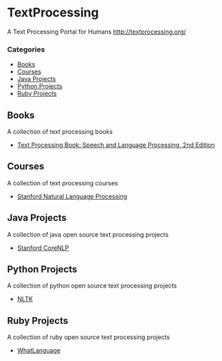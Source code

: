 TextProcessing
=======

A Text Processing Portal for Humans http://textprocessing.org/

### Categories

* [Books](#books)
* [Courses](#courses)
* [Java Projects](#java)
* [Python Projects](#python)
* [Ruby Projects](#Ruby)

## Books

A collection of text processing books

* [Text Processing Book: Speech and Language Processing, 2nd Edition](http://textprocessing.org/text-processing-book-speech-and-language-processing-2nd-edition)

## Courses

A collection of text processing courses

* [Stanford Natural Language Processing](http://textprocessing.org/text-processing-course-stanford-natural-language-processing)

## Java Projects

A collection of java open source text processing projects

* [Stanford CoreNLP](http://textprocessing.org/open-source-text-processing-project-stanford-corenlp)

## Python Projects

A collection of python open source text processing projects

* [NLTK](http://textprocessing.org/open-source-text-processing-project-nltk)

## Ruby Projects

A collection of ruby open source text processing projects

* [WhatLanguage](http://textprocessing.org/open-source-text-processing-project-whatlanguage)
